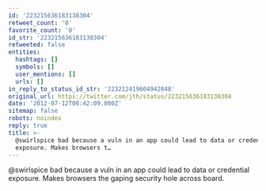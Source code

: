 ```yaml
---
id: '223215636183138304'
retweet_count: '0'
favorite_count: '0'
id_str: '223215636183138304'
retweeted: false
entities:
  hashtags: []
  symbols: []
  user_mentions: []
  urls: []
in_reply_to_status_id_str: '223212419604942848'
original_url: https://twitter.com/jth/status/223215636183138304
date: '2012-07-12T00:42:09.000Z'
sitemap: false
robots: noindex
reply: true
title: >-
  @swirlspice bad because a vuln in an app could lead to data or credential
  exposure. Makes browsers t…
---
```


@swirlspice bad because a vuln in an app could lead to data or credential exposure. Makes browsers the gaping security hole across board.